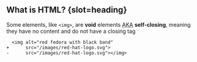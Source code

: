 ## What is HTML? {slot=heading}

Some elements, like `<img>`, are **void** elements <abbr title="also known 
as">AKA</abbr> **self-closing**, meaning they have no content and do not have a 
closing tag

```diff-html
  <img alt="red fedora with black band"
+      src="/images/red-hat-logo.svg">
-      src="/images/red-hat-logo.svg"></img>
```

